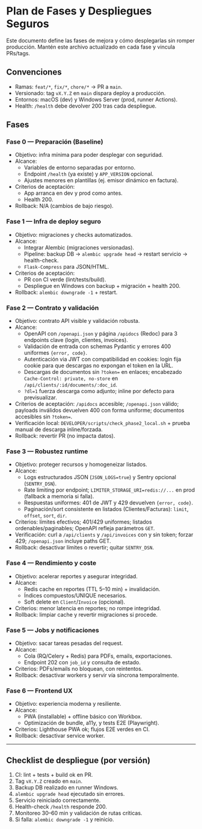 # Plan de Fases y Despliegues Seguros

Este documento define las fases de mejora y cómo desplegarlas sin romper producción.
Mantén este archivo actualizado en cada fase y vincula PRs/tags.

## Convenciones
- Ramas: `feat/*`, `fix/*`, `chore/*` → PR a `main`.
- Versionado: tag `vX.Y.Z` en `main` dispara deploy a producción.
- Entornos: macOS (dev) y Windows Server (prod, runner Actions).
- Health: `/health` debe devolver 200 tras cada despliegue.

## Fases

### Fase 0 — Preparación (Baseline)
- Objetivo: infra mínima para poder desplegar con seguridad.
- Alcance:
  - Variables de entorno separadas por entorno.
  - Endpoint `/health` (ya existe) y `APP_VERSION` opcional.
  - Ajustes menores en plantillas (ej. emisor dinámico en factura).
- Criterios de aceptación:
  - App arranca en dev y prod como antes.
  - Health 200.
- Rollback: N/A (cambios de bajo riesgo).

### Fase 1 — Infra de deploy seguro
- Objetivo: migraciones y checks automatizados.
- Alcance:
  - Integrar Alembic (migraciones versionadas).
  - Pipeline: backup DB → `alembic upgrade head` → restart servicio → health-check.
  - `Flask-Compress` para JSON/HTML.
- Criterios de aceptación:
  - PR con CI verde (lint/tests/build).
  - Despliegue en Windows con backup + migración + health 200.
- Rollback: `alembic downgrade -1` + restart.

### Fase 2 — Contrato y validación
- Objetivo: contrato API visible y validación robusta.
- Alcance:
  - OpenAPI con `/openapi.json` y página `/apidocs` (Redoc) para 3 endpoints clave (login, clientes, invoices).
  - Validación de entrada con schemas Pydantic y errores 400 uniformes `{error, code}`.
  - Autenticación via JWT con compatibilidad en cookies: login fija cookie para que descargas no expongan el token en la URL.
  - Descargas de documentos sin `?token=` en enlaces; encabezado `Cache-Control: private, no-store` en `/api/clients/:id/documents/:doc_id`.
  - `?dl=1` fuerza descarga como adjunto; inline por defecto para previsualizar.
- Criterios de aceptación: `/apidocs` accesible; `/openapi.json` válido; payloads inválidos devuelven 400 con forma uniforme; documentos accesibles sin `?token=`.
- Verificación local: `DEVELOPER/scripts/check_phase2_local.sh` + prueba manual de descarga inline/forzada.
- Rollback: revertir PR (no impacta datos).

### Fase 3 — Robustez runtime
- Objetivo: proteger recursos y homogeneizar listados.
- Alcance:
  - Logs estructurados JSON (`JSON_LOGS=true`) y Sentry opcional (`SENTRY_DSN`).
  - Rate limiting por endpoint; `LIMITER_STORAGE_URI=redis://...` en prod (fallback a memoria si falla).
  - Respuestas uniformes: 401 de JWT y 429 devuelven `{error, code}`.
  - Paginación/sort consistente en listados (Clientes/Facturas): `limit`, `offset`, `sort`, `dir`.
- Criterios: límites efectivos; 401/429 uniformes; listados ordenables/paginables; OpenAPI refleja parámetros `GET`.
- Verificación: curl a `/api/clients` y `/api/invoices` con y sin token; forzar 429; `/openapi.json` incluye paths GET.
- Rollback: desactivar límites o revertir; quitar `SENTRY_DSN`.

### Fase 4 — Rendimiento y coste
- Objetivo: acelerar reportes y asegurar integridad.
- Alcance:
  - Redis cache en reportes (TTL 5–10 min) + invalidación.
  - Índices compuestos/UNIQUE necesarios.
  - Soft delete en `Client`/`Invoice` (opcional).
- Criterios: menor latencia en reportes; no rompe integridad.
- Rollback: limpiar cache y revertir migraciones si procede.

### Fase 5 — Jobs y notificaciones
- Objetivo: sacar tareas pesadas del request.
- Alcance:
  - Cola (RQ/Celery + Redis) para PDFs, emails, exportaciones.
  - Endpoint 202 con `job_id` y consulta de estado.
- Criterios: PDFs/emails no bloquean, con reintentos.
- Rollback: desactivar workers y servir vía síncrona temporalmente.

### Fase 6 — Frontend UX
- Objetivo: experiencia moderna y resiliente.
- Alcance:
  - PWA (installable) + offline básico con Workbox.
  - Optimización de bundle, a11y, y tests E2E (Playwright).
- Criterios: Lighthouse PWA ok; flujos E2E verdes en CI.
- Rollback: desactivar service worker.

---

## Checklist de despliegue (por versión)
1. CI: lint + tests + build ok en PR.
2. Tag `vX.Y.Z` creado en `main`.
3. Backup DB realizado en runner Windows.
4. `alembic upgrade head` ejecutado sin errores.
5. Servicio reiniciado correctamente.
6. Health-check `/health` responde 200.
7. Monitoreo 30–60 min y validación de rutas críticas.
8. Si falla: `alembic downgrade -1` y reinicio.
